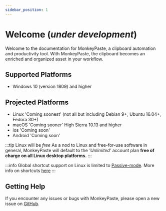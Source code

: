 ```yaml
---
sidebar_position: 1
---
```


# Welcome (*under development*)

Welcome to the documentation for MonkeyPaste, a clipboard automation and productivity tool. With MonkeyPaste, the clipboard becomes an enriched and organized asset in your workflow.

## Supported Platforms
- Windows 10 (version 1809) and higher

## Projected Platforms
- Linux 'Coming soonest' (not all but including Debian 9+, Ubuntu 16.04+, Fedora 30+)
- macOS 'Coming sooner' High Sierra 10.13 and higher
- ios 'Coming soon'
- Android 'Coming soon'

:::tip Linux will be $free$
As a nod to Linux and free-for-use software in general, MonkeyPaste will default to the *'Unlimited'* account plan **free of charge on all Linux desktop platforms.**
:::

:::info 
Global shortcut support on Linux is limited to [Passive-mode](shortcuts/index.md#route-types). More info on shortcuts [here](../docs/shortcuts/index.md)
:::


## Getting Help

If you encounter any issues or bugs with MonkeyPaste, please open a new issue on [GitHub](https://github.com/monkeypaste/monkeypaste-docs). 
